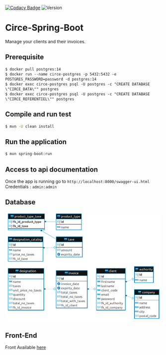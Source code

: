 [comment]: <> "[![CircleCI](https://circleci.com/gh/Kevin-Vu/okayo-facture.svg?style=svg)](https://circleci.com/gh/Kevin-Vu/okayo-facture)"
[![Codacy Badge](https://app.codacy.com/project/badge/Grade/652838ec809046299d53bb617ca74753)](https://www.codacy.com/gh/Kevin-Vu/circe-spring-boot/dashboard?utm_source=github.com&amp;utm_medium=referral&amp;utm_content=Kevin-Vu/circe-spring-boot&amp;utm_campaign=Badge_Grade)
![Version](https://img.shields.io/badge/version-5.0.0-blue)

# Circe-Spring-Boot

Manage your clients and their invoices.

## Prerequisite

```
$ docker pull postgres:14
$ docker run --name circe-postgres -p 5432:5432 -e POSTGRES_PASSWORD=password -d postgres:14
$ docker exec circe-postgres psql -U postgres -c "CREATE DATABASE \"CIRCE_DATA\"" postgres
$ docker exec circe-postgres psql -U postgres -c "CREATE DATABASE \"CIRCE_REFERENTIEL\"" postgres
```

## Compile and run test

```sh
$ mvn -U clean install
```

## Run the application

```sh
$ mvn spring-boot:run
```

## Access to api documentation

Once the app is running go to `http://localhost:8000/swagger-ui.html`  
Credentials : `admin:admin`

## Database

<img src="diagram.png" width="750" alt="database">

## Front-End

Front Available [here](https://github.com/Kevin-Vu/circe-angular)

